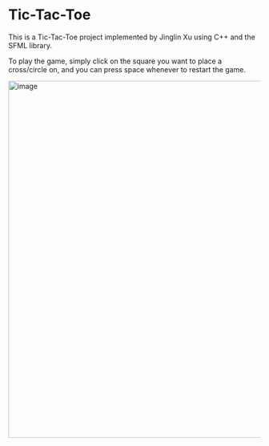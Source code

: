 # Tic-Tac-Toe

This is a Tic-Tac-Toe project implemented by Jinglin Xu using C++ and the SFML library.

To play the game, simply click on the square you want to place a cross/circle on, and you can press space whenever to restart the game.

<img width="712" alt="image" src="https://github.com/bennyyyy-x/Tic-Tac-Toe/assets/89168678/03fb8d5d-94a7-44a8-ba0f-49090a9758f9">
